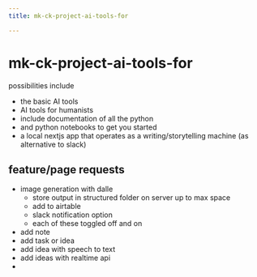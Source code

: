 ```yaml
---
title: mk-ck-project-ai-tools-for

---
```


# mk-ck-project-ai-tools-for

possibilities include

- the basic AI tools
- AI tools for humanists
- include documentation of all the python
- and python notebooks to get you started
- a local nextjs app that operates as a writing/storytelling machine (as alternative to slack)



## feature/page requests

- image generation with dalle
    - store output in structured folder on server up to max space
    - add to airtable
    - slack notification option
    - each of these toggled off and on
- add note
- add task or idea
- add idea with speech to text
- add ideas with realtime api
- 